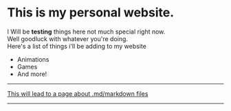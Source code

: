 # This is my personal website.
  
I Will be **testing** things here not much special right now.  
Well goodluck with whatever you're doing.  
Here's a list of things i'll be adding to my website  
- Animations 
- Games
- And more!  

_____________  
  
[This will lead to a page about .md/markdown files][MD]  
  
_____________  
  
  
[MD]: <https://www.lifewire.com/md-file-4143558> "This will lead to a page about .md/markdown files"
